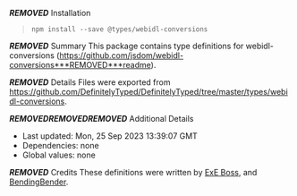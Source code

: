 ***REMOVED*** Installation
> `npm install --save @types/webidl-conversions`

***REMOVED*** Summary
This package contains type definitions for webidl-conversions (https://github.com/jsdom/webidl-conversions***REMOVED***readme).

***REMOVED*** Details
Files were exported from https://github.com/DefinitelyTyped/DefinitelyTyped/tree/master/types/webidl-conversions.

***REMOVED******REMOVED******REMOVED*** Additional Details
 * Last updated: Mon, 25 Sep 2023 13:39:07 GMT
 * Dependencies: none
 * Global values: none

***REMOVED*** Credits
These definitions were written by [ExE Boss](https://github.com/ExE-Boss), and [BendingBender](https://github.com/BendingBender).

